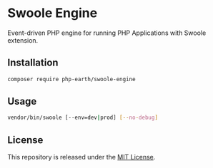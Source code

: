 # Swoole Engine

Event-driven PHP engine for running PHP Applications with Swoole extension.

## Installation

```bash
composer require php-earth/swoole-engine
```

## Usage

```bash
vendor/bin/swoole [--env=dev|prod] [--no-debug]
```

## License

This repository is released under the [MIT License](LICENSE).
